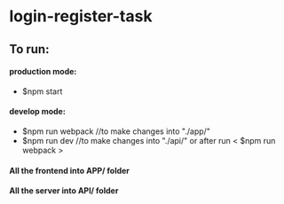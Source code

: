 # login-register-task

## To run: 
#### production mode: 

* $npm start
    
#### develop mode:
* $npm run webpack   //to make changes into "./app/"
* $npm run dev       //to make changes into "./api/" or after run < $npm run webpack >
    
#### All the frontend into APP/ folder
#### All the server into API/ folder  
